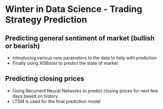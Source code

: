 # Winter in Data Science - Trading Strategy Prediction

## Predicting general sentiment of market (bullish or bearish) 

- Introducing various new parameters to the data to help with prediction 
- Finally using XGBoost to predict the state of market 

## Predicting closing prices

- Using Recurrent Neural Networks to predict closing prices for next few days based on history
- LTSM is used for the final prediction model
